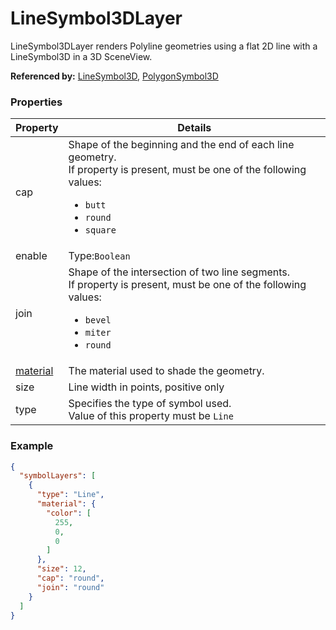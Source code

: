 # LineSymbol3DLayer

LineSymbol3DLayer renders Polyline geometries using a flat 2D line with a LineSymbol3D in a 3D SceneView.

**Referenced by:** [LineSymbol3D](lineSymbol3D.md), [PolygonSymbol3D](polygonSymbol3D.md)

### Properties

| Property | Details
| --- | ---
| cap | Shape of the beginning and the end of each line geometry.<br>If property is present, must be one of the following values: <ul><li>`butt`</li><li>`round`</li><li>`square`</li></ul>
| enable | Type:`Boolean`
| join | Shape of the intersection of two line segments.<br>If property is present, must be one of the following values: <ul><li>`bevel`</li><li>`miter`</li><li>`round`</li></ul>
| [material](material.md) | The material used to shade the geometry.
| size | Line width in points, positive only
| type | Specifies the type of symbol used.<br>Value of this property must be `Line`


### Example

```json
{
  "symbolLayers": [
    {
      "type": "Line",
      "material": {
        "color": [
          255,
          0,
          0
        ]
      },
      "size": 12,
      "cap": "round",
      "join": "round"
    }
  ]
}
```


